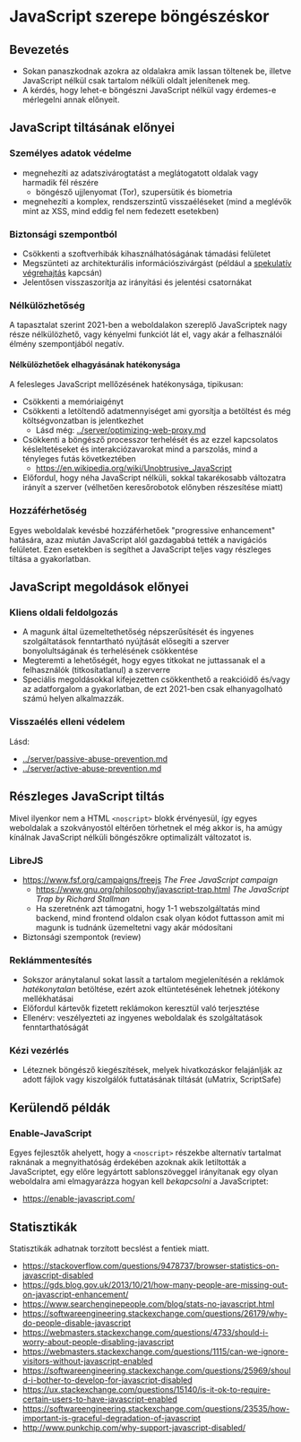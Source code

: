 # JavaScript szerepe böngészéskor

## Bevezetés

* Sokan panaszkodnak azokra az oldalakra amik lassan töltenek be, illetve JavaScript nélkül csak tartalom nélküli oldalt jelenítenek meg.
* A kérdés, hogy lehet-e böngészni JavaScript nélkül vagy érdemes-e mérlegelni annak előnyeit.

## JavaScript tiltásának előnyei

### Személyes adatok védelme

* megnehezíti az adatszivárogtatást a meglátogatott oldalak vagy harmadik fél részére
  * böngésző ujjlenyomat (Tor), szupersütik és biometria
* megnehezíti a komplex, rendszerszintű visszaéléseket (mind a meglévők mint az XSS, mind eddig fel nem fedezett esetekben)

### Biztonsági szempontból

* Csökkenti a szoftverhibák kihasználhatóságának támadási felületet
* Megszünteti az architekturális információszivárgást (például a [spekulatív végrehajtás](https://en.wikipedia.org/wiki/Spectre_%28security_vulnerability%29) kapcsán)
* Jelentősen visszaszorítja az irányítási és jelentési csatornákat

### Nélkülözhetőség

A tapasztalat szerint 2021-ben a weboldalakon szereplő JavaScriptek nagy része nélkülözhető, vagy kényelmi funkciót lát el, vagy akár a felhasználói élmény szempontjából negatív.

#### Nélkülözhetőek elhagyásának hatékonysága

A felesleges JavaScript mellőzésének hatékonysága, tipikusan:

* Csökkenti a memóriaigényt
* Csökkenti a letöltendő adatmennyiséget ami gyorsítja a betöltést és még költségvonzatban is jelentkezhet
  * Lásd még: [../server/optimizing-web-proxy.md](../server/optimizing-web-proxy.md)
* Csökkenti a böngésző processzor terhelését és az ezzel kapcsolatos késleltetéseket és interakciózavarokat mind a parszolás, mind a tényleges futás következtében
  * https://en.wikipedia.org/wiki/Unobtrusive_JavaScript
* Előfordul, hogy néha JavaScript nélküli, sokkal takarékosabb változatra irányít a szerver (vélhetően keresőrobotok előnyben részesítése miatt)

### Hozzáférhetőség

Egyes weboldalak kevésbé hozzáférhetőek "progressive enhancement" hatására, azaz miután JavaScript alól gazdagabbá tették a navigációs felületet.
Ezen esetekben is segíthet a JavaScript teljes vagy részleges tiltása a gyakorlatban.

## JavaScript megoldások előnyei

### Kliens oldali feldolgozás

* A magunk által üzemeltethetőség népszerűsítését és ingyenes szolgáltatások fenntartható nyújtását elősegíti a szerver bonyolultságának és terhelésének csökkentése
* Megteremti a lehetőségét, hogy egyes titkokat ne juttassanak el a felhasználók (titkosítatlanul) a szerverre
* Speciális megoldásokkal kifejezetten csökkenthető a reakcióidő és/vagy az adatforgalom a gyakorlatban, de ezt 2021-ben csak elhanyagolható számú helyen alkalmazzák.

### Visszaélés elleni védelem

Lásd:

* [../server/passive-abuse-prevention.md](../server/passive-abuse-prevention.md)
* [../server/active-abuse-prevention.md](../server/active-abuse-prevention.md)

## Részleges JavaScript tiltás

Mivel ilyenkor nem a HTML `<noscript>` blokk érvényesül, így egyes weboldalak a szokványostól eltérően törhetnek el még akkor is, ha amúgy kínálnak JavaScript nélküli böngészőkre optimalizált változatot is.

### LibreJS

* https://www.fsf.org/campaigns/freejs _The Free JavaScript campaign_
  * https://www.gnu.org/philosophy/javascript-trap.html _The JavaScript Trap by Richard Stallman_
  * Ha szeretnénk azt támogatni, hogy 1-1 webszolgáltatás mind backend, mind frontend oldalon csak olyan kódot futtasson amit mi magunk is tudnánk üzemeltetni vagy akár módosítani
* Biztonsági szempontok (review)

### Reklámmentesítés

* Sokszor aránytalanul sokat lassít a tartalom megjelenítésén a reklámok _hatékonytalan_ betöltése, ezért azok eltüntetésének lehetnek jótékony mellékhatásai
* Előfordul kártevők fizetett reklámokon keresztül való terjesztése
* Ellenérv: veszélyezteti az ingyenes weboldalak és szolgáltatások fenntarthatóságát

### Kézi vezérlés

* Léteznek böngésző kiegészítések, melyek hivatkozáskor felajánlják az adott fájlok vagy kiszolgálók futtatásának tiltását (uMatrix, ScriptSafe)

## Kerülendő példák

### Enable-JavaScript

Egyes fejlesztők ahelyett, hogy a `<noscript>` részekbe alternatív tartalmat raknának a megnyithatóság érdekében azoknak akik letiltották a JavaScriptet, egy előre legyártott sablonszöveggel irányítanak egy olyan weboldalra ami elmagyarázza hogyan kell _bekapcsolni_ a JavaScriptet:

* https://enable-javascript.com/

## Statisztikák

Statisztikák adhatnak torzított becslést a fentiek miatt.

* https://stackoverflow.com/questions/9478737/browser-statistics-on-javascript-disabled
* https://gds.blog.gov.uk/2013/10/21/how-many-people-are-missing-out-on-javascript-enhancement/
* https://www.searchenginepeople.com/blog/stats-no-javascript.html
* https://softwareengineering.stackexchange.com/questions/26179/why-do-people-disable-javascript
* https://webmasters.stackexchange.com/questions/4733/should-i-worry-about-people-disabling-javascript
* https://webmasters.stackexchange.com/questions/1115/can-we-ignore-visitors-without-javascript-enabled
* https://softwareengineering.stackexchange.com/questions/25969/should-i-bother-to-develop-for-javascript-disabled
* https://ux.stackexchange.com/questions/15140/is-it-ok-to-require-certain-users-to-have-javascript-enabled
* https://softwareengineering.stackexchange.com/questions/23535/how-important-is-graceful-degradation-of-javascript
* http://www.punkchip.com/why-support-javascript-disabled/
